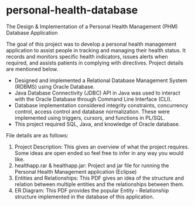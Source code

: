 # personal-health-database
The Design &amp; Implementation of a Personal Health Management (PHM) Database Application

The goal of this project was to develop a personal health management application to assist people in tracking and managing their health status. It records and monitors specific health indicators, issues alerts when required, and assists patients in complying with directives. Project details are mentioned below.

* Designed and implemented a Relational Database Management System (RDBMS) using Oracle Database.
* Java Database Connectivity (JDBC) API in Java was used to interact with the Oracle Database through Command Line Interface (CLI).
* Database implementation considered integrity constraints, concurrency control, access control and database normalization. These were implemented using triggers, cursors, and functions in PL/SQL.
* This project required SQL, Java, and knowledge of Oracle database.

File details are as follows:

1. Project Description: This gives an overview of what the project requires. Some ideas are open ended so feel free to infer in any way you would like.
2. healthapp.rar & healthapp.jar: Project and jar file for running the Personal Health Management application (Eclipse)
3. Entities and Relationships: This PDF gives an idea of the structure and relation between multiple entities and the relationships between them.
4. ER Diagram: This PDF provides the popular Entity - Relationship structure implemented in the database of this application.
